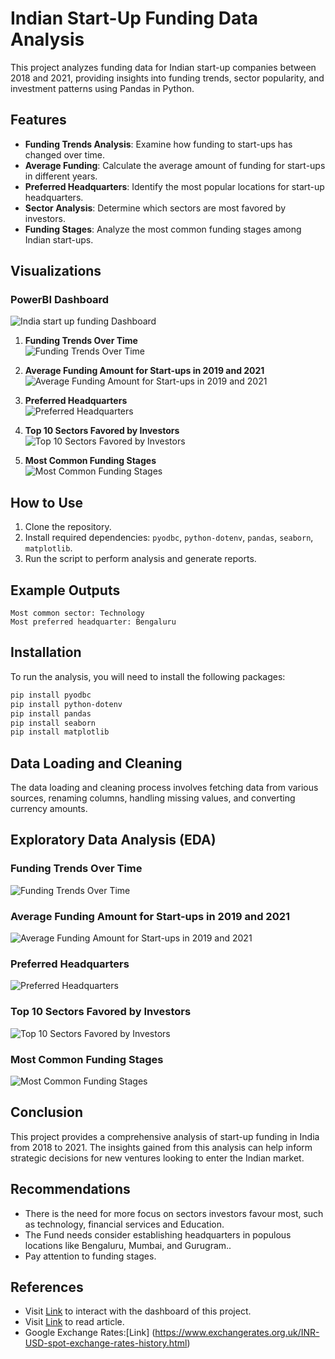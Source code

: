 # Indian Start-Up Funding Data Analysis

This project analyzes funding data for Indian start-up companies between 2018 and 2021, providing insights into funding trends, sector popularity, and investment patterns using Pandas in Python.

## Features

- **Funding Trends Analysis**: Examine how funding to start-ups has changed over time.
- **Average Funding**: Calculate the average amount of funding for start-ups in different years.
- **Preferred Headquarters**: Identify the most popular locations for start-up headquarters.
- **Sector Analysis**: Determine which sectors are most favored by investors.
- **Funding Stages**: Analyze the most common funding stages among Indian start-ups.

## Visualizations

### PowerBI Dashboard 
![India start up funding Dashboard](visuals/Dashboard.png)

1. **Funding Trends Over Time**  
   ![Funding Trends Over Time](visuals/funding_trends.png)
   
2. **Average Funding Amount for Start-ups in 2019 and 2021**  
   ![Average Funding Amount for Start-ups in 2019 and 2021](visuals/average_funding_2019_2021.png)

3. **Preferred Headquarters**  
   ![Preferred Headquarters](visuals/preferred_headquarters.png)

4. **Top 10 Sectors Favored by Investors**  
   ![Top 10 Sectors Favored by Investors](visuals/top_sectors.png)

5. **Most Common Funding Stages**  
   ![Most Common Funding Stages](visuals/funding_stages.png)

## How to Use

1. Clone the repository.
2. Install required dependencies: `pyodbc`, `python-dotenv`, `pandas`, `seaborn`, `matplotlib`.
3. Run the script to perform analysis and generate reports.

## Example Outputs

```text
Most common sector: Technology
Most preferred headquarter: Bengaluru
```

## Installation

To run the analysis, you will need to install the following packages:

```bash
pip install pyodbc
pip install python-dotenv
pip install pandas
pip install seaborn
pip install matplotlib
```

## Data Loading and Cleaning

The data loading and cleaning process involves fetching data from various sources, renaming columns, handling missing values, and converting currency amounts.

## Exploratory Data Analysis (EDA)

### Funding Trends Over Time

![Funding Trends Over Time](visuals/funding_trends.png)

### Average Funding Amount for Start-ups in 2019 and 2021

![Average Funding Amount for Start-ups in 2019 and 2021](visuals/average_funding_2019_2021.png)

### Preferred Headquarters

![Preferred Headquarters](visuals/preferred_headquarters.png)

### Top 10 Sectors Favored by Investors

![Top 10 Sectors Favored by Investors](visuals/top_sectors.png)

### Most Common Funding Stages

![Most Common Funding Stages](visuals/funding_stages.png)

## Conclusion

This project provides a comprehensive analysis of start-up funding in India from 2018 to 2021. The insights gained from this analysis can help inform strategic decisions for new ventures looking to enter the Indian market.

## Recommendations
- There is the need for more focus on sectors investors favour most, such as technology, financial services and Education.
- The Fund needs consider establishing headquarters in populous locations like Bengaluru, Mumbai, and Gurugram..
- Pay attention to funding stages.

## References
- Visit [Link](https://app.powerbi.com/groups/me/reports/0b51fc42-452b-4a16-9d58-b2af797904bb/728c1bd97ea7ae915e17?experience=power-bi&clientSideAuth=0) to interact with the dashboard of this project.
- Visit [Link](https://medium.com/@safowaabenedicta/analyzing-india-start-up-funding-8530ff789232) to read article.
- Google Exchange Rates:[Link] (https://www.exchangerates.org.uk/INR-USD-spot-exchange-rates-history.html) 